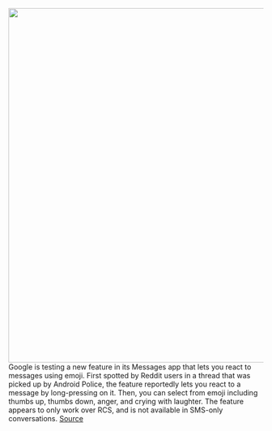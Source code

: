 <img src='https://cdn.vox-cdn.com/thumbor/r_uHTHq-cO8MZwQBaeWMV40IHDo=/0x1309:1080x2160/1200x800/filters:focal(454x1223:626x1395)/cdn.vox-cdn.com/uploads/chorus_image/image/66789959/KKVZTwF.0.png' width='700px' /><br/>
Google is testing a new feature in its Messages app that lets you react to messages using emoji. First spotted by Reddit users in a thread that was picked up by Android Police, the feature reportedly lets you react to a message by long-pressing on it. Then, you can select from emoji including thumbs up, thumbs down, anger, and crying with laughter. The feature appears to only work over RCS, and is not available in SMS-only conversations.
<a href='https://www.theverge.com/2020/5/13/21256975/google-android-messages-rcs-emoji-reactions-test'> Source <a/>